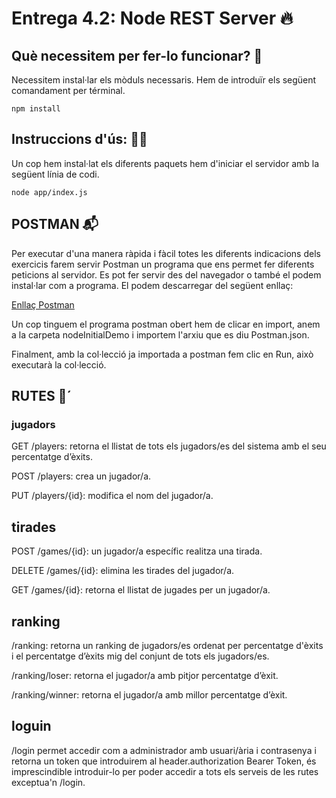 # Entrega 4.2: Node REST Server 🔥

## Què necessitem per fer-lo funcionar? 🧞

Necessitem instal·lar els mòduls necessaris. Hem de introduïr els següent comandament per términal.

    npm install

## Instruccions d'ús: 🧙‍♂️

Un cop hem instal·lat els diferents paquets hem d'iniciar el servidor amb la següent línia de codi.

    node app/index.js

## POSTMAN 📬

Per executar d'una manera ràpida i fàcil totes les diferents indicacions dels exercicis farem servir Postman un programa que ens permet fer diferents peticions al servidor. Es pot fer servir des del navegador o també el podem instal·lar com a programa.
El podem descarregar del següent enllaç:

[Enllaç Postman](https://www.postman.com/downloads/)

Un cop tinguem el programa postman obert hem de clicar en import, anem a la carpeta nodeInitialDemo i importem l'arxiu que es diu Postman.json.

Finalment, amb la col·lecció ja importada a postman fem clic en Run, això executarà la col·lecció.

## RUTES 🌌´

### jugadors

GET /players: retorna el llistat de tots els jugadors/es del sistema amb el seu percentatge d’èxits.

POST /players: crea un jugador/a.

PUT /players/{id}: modifica el nom del jugador/a.

## tirades

POST /games/{id}: un jugador/a específic realitza una tirada.

DELETE /games/{id}: elimina les tirades del jugador/a.

GET /games/{id}: retorna el llistat de jugades per un jugador/a.

## ranking

/ranking: retorna un ranking de jugadors/es ordenat per percentatge d'èxits i el percentatge d’èxits mig del conjunt de tots els jugadors/es.

/ranking/loser: retorna el jugador/a amb pitjor percentatge d’èxit.

/ranking/winner: retorna el jugador/a amb millor percentatge d’èxit.

## loguin

/login permet accedir com a administrador amb usuari/ària i contrasenya i retorna un token que introduirem al header.authorization Bearer Token, és imprescindible introduir-lo per poder accedir a tots els serveis de les rutes exceptua'n /login.
